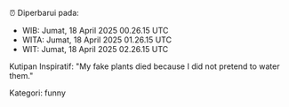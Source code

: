 ⏰ Diperbarui pada:
- WIB: Jumat, 18 April 2025 00.26.15 UTC
- WITA: Jumat, 18 April 2025 01.26.15 UTC
- WIT: Jumat, 18 April 2025 02.26.15 UTC

Kutipan Inspiratif:
"My fake plants died because I did not pretend to water them."


Kategori: funny

